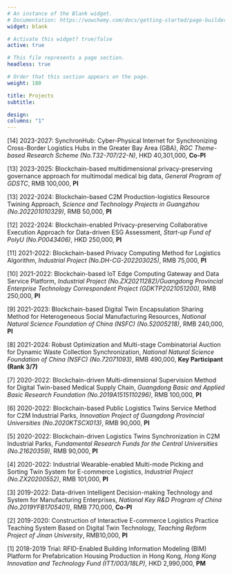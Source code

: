 ```yaml
---
# An instance of the Blank widget.
# Documentation: https://wowchemy.com/docs/getting-started/page-builder/
widget: blank

# Activate this widget? true/false
active: true

# This file represents a page section.
headless: true

# Order that this section appears on the page.
weight: 180

title: Projects
subtitle: 

design:
columns: "1"
---
```


[14] 2023-2027: SynchronHub: Cyber-Physical Internet for Synchronizing Cross-Border Logistics Hubs in the Greater Bay Area (GBA), *RGC Theme-based Research Scheme (No.T32-707/22-N)*, HKD 40,301,000, **Co-PI**

[13] 2023-2025: Blockchain-based multidimensional privacy-preserving governance approach for multimodal medical big data, *General Program of GDSTC*, RMB 100,000, **PI**

[13] 2022-2024: Blockchain-based C2M Production-logistics Resource Twining Approach, *Science and Technology Projects in Guangzhou (No.202201010329)*, RMB 50,000, **PI**

[12] 2022-2024: Blockchain-enabled Privacy-preserving Collaborative Execution Approach for Data-driven ESG Assessment, *Start-up Fund of PolyU (No.P0043406)*, HKD 250,000, **PI**

[11] 2021-2022: Blockchain-based Privacy Computing Method for Logistics Algorithm, *Industrial Project (No.DH-CG-202203025)*, RMB 75,000, **PI**

[10] 2021-2022: Blockchain-based IoT Edge Computing Gateway and Data Service Platform, *Industrial Project (No.ZX20211282)/Guangdong Provincial Enterprise Technology Correspondent Project (GDKTP2021051200)*, RMB 250,000, **PI**

[9] 2021-2023: Blockchain-based Digital Twin Encapsulation Sharing Method for Heterogeneous Social Manufacturing Resources, *National Natural Science Foundation of China (NSFC) (No.52005218)*, RMB 240,000, **PI**

[8] 2021-2024: Robust Optimization and Multi-stage Combinatorial Auction for Dynamic Waste Collection Synchronization, *National Natural Science Foundation of China (NSFC) (No.72071093)*, RMB 490,000, **Key Participant (Rank 3/7)**

[7] 2020-2022: Blockchain-driven Multi-dimensional Supervision Method for Digital Twin-based Medical Supply Chain, *Guangdong Basic and Applied Basic Research Foundation (No.2019A1515110296)*, RMB 100,000, **PI**

[6] 2020-2022: Blockchain-based Public Logistics Twins Service Method for C2M Industrial Parks, *Innovation Project of Guangdong Provincial Universities (No.2020KTSCX013)*, RMB 90,000, **PI**

[5] 2020-2022: Blockchain-driven Logistics Twins Synchronization in C2M Industrial Parks, *Fundamental Research Funds for the Central Universities (No.21620359)*, RMB 90,000, **PI**

[4] 2020-2022: Industrial Wearable-enabled Multi-mode Picking and Sorting Twin System for E-commerce Logistics, *Industrial Project (No.ZX20200552)*, RMB 101,000, **PI**

[3] 2019-2022: Data-driven Intelligent Decision-making Technology and System for Manufacturing Enterprises, *National Key R&D Program of China (No.2019YFB1705401)*, RMB 770,000, **Co-PI**

[2] 2019-2020: Construction of Interactive E-commerce Logistics Practice Teaching System Based on Digital Twin Technology, *Teaching Reform Project of Jinan University*, RMB10,000, **PI**

[1] 2018-2019 Trial: RFID-Enabled Building Information Modeling (BIM) Platform for Prefabrication Housing Production in Hong Kong, *Hong Kong Innovation and Technology Fund (ITT/003/18LP)*, HKD 2,990,000, **PM**

